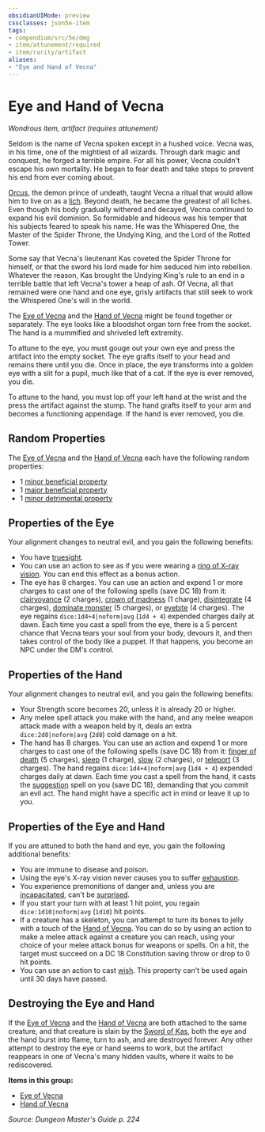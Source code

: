```yaml
---
obsidianUIMode: preview
cssclasses: json5e-item
tags:
- compendium/src/5e/dmg
- item/attunement/required
- item/rarity/artifact
aliases: 
- "Eye and Hand of Vecna"
---
```

# Eye and Hand of Vecna
*Wondrous item, artifact (requires attunement)*  


Seldom is the name of Vecna spoken except in a hushed voice. Vecna was, in his time, one of the mightiest of all wizards. Through dark magic and conquest, he forged a terrible empire. For all his power, Vecna couldn't escape his own mortality. He began to fear death and take steps to prevent his end from ever coming about.

[Orcus](2-Mechanics/CLI/bestiary/npc/orcus-mpmm.md), the demon prince of undeath, taught Vecna a ritual that would allow him to live on as a [lich](2-Mechanics/CLI/bestiary/undead/lich.md). Beyond death, he became the greatest of all liches. Even though his body gradually withered and decayed, Vecna continued to expand his evil dominion. So formidable and hideous was his temper that his subjects feared to speak his name. He was the Whispered One, the Master of the Spider Throne, the Undying King, and the Lord of the Rotted Tower.

Some say that Vecna's lieutenant Kas coveted the Spider Throne for himself, or that the sword his lord made for him seduced him into rebellion. Whatever the reason, Kas brought the Undying King's rule to an end in a terrible battle that left Vecna's tower a heap of ash. Of Vecna, all that remained were one hand and one eye, grisly artifacts that still seek to work the Whispered One's will in the world.

The [Eye of Vecna](2-Mechanics/CLI/items/eye-of-vecna.md) and the [Hand of Vecna](2-Mechanics/CLI/items/hand-of-vecna.md) might be found together or separately. The eye looks like a bloodshot organ torn free from the socket. The hand is a mummified and shriveled left extremity.

To attune to the eye, you must gouge out your own eye and press the artifact into the empty socket. The eye grafts itself to your head and remains there until you die. Once in place, the eye transforms into a golden eye with a slit for a pupil, much like that of a cat. If the eye is ever removed, you die.

To attune to the hand, you must lop off your left hand at the wrist and the press the artifact against the stump. The hand grafts itself to your arm and becomes a functioning appendage. If the hand is ever removed, you die.

## Random Properties

The [Eye of Vecna](2-Mechanics/CLI/items/eye-of-vecna.md) and the [Hand of Vecna](2-Mechanics/CLI/items/hand-of-vecna.md) each have the following random properties:

- 1 [minor beneficial property](2-Mechanics/CLI/tables/artifact-properties-minor-beneficial-properties.md)  
- 1 [major beneficial property](2-Mechanics/CLI/tables/artifact-properties-major-beneficial-properties.md)  
- 1 [minor detrimental property](2-Mechanics/CLI/tables/artifact-properties-minor-detrimental-properties.md)  

## Properties of the Eye

Your alignment changes to neutral evil, and you gain the following benefits:

- You have [truesight](2-Mechanics/CLI/rules/senses.md#Truesight).  
- You can use an action to see as if you were wearing a [ring of X-ray vision](2-Mechanics/CLI/items/ring-of-x-ray-vision.md). You can end this effect as a bonus action.  
- The eye has 8 charges. You can use an action and expend 1 or more charges to cast one of the following spells (save DC 18) from it: [clairvoyance](2-Mechanics/CLI/spells/clairvoyance.md) (2 charges), [crown of madness](2-Mechanics/CLI/spells/crown-of-madness.md) (1 charge), [disintegrate](2-Mechanics/CLI/spells/disintegrate.md) (4 charges), [dominate monster](2-Mechanics/CLI/spells/dominate-monster.md) (5 charges), or [eyebite](2-Mechanics/CLI/spells/eyebite.md) (4 charges). The eye regains `dice:1d4+4|noform|avg` (`1d4 + 4`) expended charges daily at dawn. Each time you cast a spell from the eye, there is a 5 percent chance that Vecna tears your soul from your body, devours it, and then takes control of the body like a puppet. If that happens, you become an NPC under the DM's control.  

## Properties of the Hand

Your alignment changes to neutral evil, and you gain the following benefits:

- Your Strength score becomes 20, unless it is already 20 or higher.  
- Any melee spell attack you make with the hand, and any melee weapon attack made with a weapon held by it, deals an extra `dice:2d8|noform|avg` (`2d8`) cold damage on a hit.  
- The hand has 8 charges. You can use an action and expend 1 or more charges to cast one of the following spells (save DC 18) from it: [finger of death](2-Mechanics/CLI/spells/finger-of-death.md) (5 charges), [sleep](2-Mechanics/CLI/spells/sleep.md) (1 charge), [slow](2-Mechanics/CLI/spells/slow.md) (2 charges), or [teleport](2-Mechanics/CLI/spells/teleport.md) (3 charges). The hand regains `dice:1d4+4|noform|avg` (`1d4 + 4`) expended charges daily at dawn. Each time you cast a spell from the hand, it casts the [suggestion](2-Mechanics/CLI/spells/suggestion.md) spell on you (save DC 18), demanding that you commit an evil act. The hand might have a specific act in mind or leave it up to you.  

## Properties of the Eye and Hand

If you are attuned to both the hand and eye, you gain the following additional benefits:

- You are immune to disease and poison.  
- Using the eye's X-ray vision never causes you to suffer [exhaustion](2-Mechanics/CLI/rules/conditions.md#Exhaustion).  
- You experience premonitions of danger and, unless you are [incapacitated](2-Mechanics/CLI/rules/conditions.md#Incapacitated), can't be [surprised](2-Mechanics/CLI/rules/conditions.md#Surprised).  
- If you start your turn with at least 1 hit point, you regain `dice:1d10|noform|avg` (`1d10`) hit points.  
- If a creature has a skeleton, you can attempt to turn its bones to jelly with a touch of the [Hand of Vecna](2-Mechanics/CLI/items/hand-of-vecna.md). You can do so by using an action to make a melee attack against a creature you can reach, using your choice of your melee attack bonus for weapons or spells. On a hit, the target must succeed on a DC 18 Constitution saving throw or drop to 0 hit points.  
- You can use an action to cast [wish](2-Mechanics/CLI/spells/wish.md). This property can't be used again until 30 days have passed.  

## Destroying the Eye and Hand

If the [Eye of Vecna](2-Mechanics/CLI/items/eye-of-vecna.md) and the [Hand of Vecna](2-Mechanics/CLI/items/hand-of-vecna.md) are both attached to the same creature, and that creature is slain by the [Sword of Kas](2-Mechanics/CLI/items/sword-of-kas.md), both the eye and the hand burst into flame, turn to ash, and are destroyed forever. Any other attempt to destroy the eye or hand seems to work, but the artifact reappears in one of Vecna's many hidden vaults, where it waits to be rediscovered.

**Items in this group:**

- [Eye of Vecna](2-Mechanics/CLI/items/eye-of-vecna.md)
- [Hand of Vecna](2-Mechanics/CLI/items/hand-of-vecna.md)

*Source: Dungeon Master's Guide p. 224*